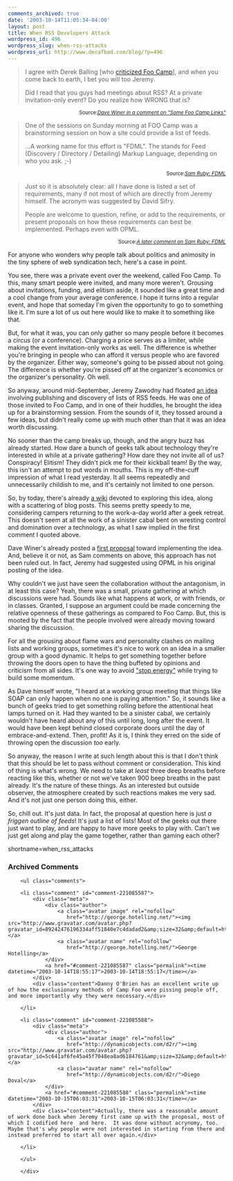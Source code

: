 ```yaml
---
comments_archived: true
date: '2003-10-14T11:05:34-04:00'
layout: post
title: When RSS Developers Attack
wordpress_id: 496
wordpress_slug: when-rss-attacks
wordpress_url: http://www.decafbad.com/blog/?p=496
---
```

<blockquote cite="http://jeremy.zawodny.com/blog/archives/001007.html">
<p>I agree with Derek Balling [who <a href="http://www.megacity.org/blog/archives/001122.php">criticized Foo Camp</a>], and when you come back to earth, I bet you will too Jeremy.</p>
<p>Did I read that you guys had meetings about RSS? At a private invitation-only event? Do you realize how WRONG that is?</p>
</blockquote>
<div class="credit" align="right"><small>Source:<cite><a href="http://jeremy.zawodny.com/blog/archives/001007.html">Dave Winer in a comment on "Some Foo Camp Links"</a></cite></small></div>

<blockquote cite="http://www.intertwingly.net/blog/1611.html">
<p>One of the sessions on Sunday morning at FOO Camp was a brainstorming session on how a site could provide a list of feeds.</p>
<p>...A working name for this effort is "FDML".  The stands for Feed (Discovery / Directory / Detailing) Markup Language, depending on who you ask. ;-)</p>
</blockquote>
<div class="credit" align="right"><small>Source:<cite><a href="http://www.intertwingly.net/blog/1611.html">Sam Ruby: FDML</a></cite></small></div>

<blockquote cite="http://www.intertwingly.net/blog/1611.html#c1066129228">
<p>Just so it is absolutely clear: all I have done is listed a set of requirements, many if not most of which are directly from Jeremy himself.  The acronym was suggested by David Sifry.</p>
<p>People are welcome to question, refine, or add to the requirements, or present proposals on how these requirements can best be implemented.  Perhaps even with OPML.</p>
</blockquote>
<div class="credit" align="right"><small>Source:<cite><a href="http://www.intertwingly.net/blog/1611.html#c1066129228">A later comment on Sam Ruby: FDML</a></cite></small></div>

<p>
For anyone who wonders why people talk about politics and animosity in
the tiny sphere of web syndication tech, here's a case in point.
</p>

<p>
You see, there was a private event over the weekend, called Foo Camp.
To this, many smart people were invited, and many more weren't.
Grousing about invitations, funding, and elitism aside, it sounded
like a great time and a cool change from your average conference.  I
hope it turns into a regular event, and hope that someday I'm given
the opportunity to go to something like it.  I'm sure a lot of us
out here would like to make it to something like that.
</p>

<p>
But, for what it was, you can only gather so many people before it
becomes a circus (or a conference).  Charging a price serves as a
limiter, while making the event invitation-only works as well.  The
difference is whether you're bringing in people who can afford it
versus people who are favored by the organizer.  Either way, someone's
going to be pissed about not going.  The difference is whether you're
pissed off at the organizer's economics or the organizer's
personality.  Oh well.
</p>

<p>
So anyway, around mid-September, Jeremy Zawodny had floated
<a href="http://jeremy.zawodny.com/blog/archives/000967.html">an idea</a>
involving publishing and discovery of lists of RSS feeds.
He was one of those invited to Foo Camp, and in one of their
huddles, he brought the idea up for a brainstorming session.
From the sounds of it, they tossed around a few ideas, but
didn't really come up with much other than that it was an idea
worth discussing.
</p>

<p>
No sooner than the camp breaks up, though, and the angry buzz
has already started.  How dare a bunch of geeks talk about
technology they're interested in while at a private gathering?
How dare they not invite all of us?  Conspiracy!  Elitism!
They didn't pick me for their kickball team!  By the way,
this isn't an attempt to put words in mouths.  This is my
off-the-cuff impression of what I read yesterday.  It all
seems repeatedly and unnecessarily childish to me, and it's
certainly not limited to one person.
</p>

<p>
So, by today, there's already
<a href="http://www.intertwingly.net/wiki/fdml/FrontPage">a wiki</a>
devoted to exploring this idea, along with a scattering of blog
posts. This seems pretty speedy to me,
considering campers returning to the work-a-day world after
a geek retreat.  This doesn't seem at all the work of a sinister
cabal bent on wresting control and domination over a technology,
as what I saw implied in the first comment I quoted above.
</p>

<p>
Dave Winer's already posted a
<a href="http://blogs.law.harvard.edu/tech/myPublicFeedsOpml">first proposal</a>
toward implementing the idea.  And, believe it or not, as Sam comments
on above, this approach has not been ruled out.  In fact,
Jeremy had suggested using OPML in his original posting of the idea.
</p>

<p>
Why couldn't we just have seen the collaboration without the
antagonism, in at least this case?  Yeah, there was a small, private
gathering at which discussions were had.  Sounds like what happens at
work, or with friends, or in classes.  Granted, I suppose an argument
could be made concerning the relative openness of these gatherings as
compared to Foo Camp.  But, this is mooted by the fact that the
people involved were already moving toward sharing the discussion.
</p>

<p>
For all the grousing about flame wars and personality clashes on
mailing lists and working groups, sometimes it's nice to work on an
idea in a smaller group with a good dynamic.  It helps to get
something together before throwing the doors open to have the thing
buffeted by opinions and criticism from all sides.  It's one way to
avoid <a href="http://www.userland.com/whatIsStopEnergy">"stop
energy"</a> while trying to build some momentum.
</p>

<p>
As Dave himself wrote, "I heard at a working group meeting that things
like SOAP can only happen when no one is paying attention."  So, it
sounds like a bunch of geeks tried to get something rolling before the
attentional heat lamps turned on it.  Had they wanted to be a sinister
cabal, we certainly wouldn't have heard about any of this until long,
long after the event.  It would have been kept behind closed corporate
doors until the day of embrace-and-extend.  Then, profit!  As it is, I
think they erred on the side of throwing open the discussion
<i>too</i> early.
</p>

<p>
So anyway, the reason I write at such length about this is that I
don't think that this should be let to pass without comment or
consideration.  This kind of thing is what's wrong.  We need to take
at <i>least</i> three deep breaths before reacting like this, whether
or not we've taken 900 beep breaths in the past already.  It's the
nature of these things.  As an interested but outside observer, the
atmosphere created by such reactions makes me very sad.  And it's not
just one person doing this, either.
</p>

<p>
So, chill out.  It's just data.  In fact, the proposal at question
here is just <i>a friggen outline of feeds</i>!  It's just a list of
lists!  Most of the geeks out there just want to play, and are happy
to have more geeks to play with.  Can't we just get along and play the
game together, rather than gaming each other?
</p>
<!--more-->
shortname=when_rss_attacks

<div id="comments" class="comments archived-comments">
            <h3>Archived Comments</h3>
            
        <ul class="comments">
            
        <li class="comment" id="comment-221085587">
            <div class="meta">
                <div class="author">
                    <a class="avatar image" rel="nofollow" 
                       href="http://george.hotelling.net/"><img src="http://www.gravatar.com/avatar.php?gravatar_id=89242476196334aff51840e7c4dadad2&amp;size=32&amp;default=http://mediacdn.disqus.com/1320279820/images/noavatar32.png"/></a>
                    <a class="avatar name" rel="nofollow" 
                       href="http://george.hotelling.net/">George Hotelling</a>
                </div>
                <a href="#comment-221085587" class="permalink"><time datetime="2003-10-14T18:55:17">2003-10-14T18:55:17</time></a>
            </div>
            <div class="content">Danny O'Brien has an excellent write up of how the exclusionary methods of Camp Foo were pissing people off, and more importantly why they were necessary.</div>
            
        </li>
    
        <li class="comment" id="comment-221085588">
            <div class="meta">
                <div class="author">
                    <a class="avatar image" rel="nofollow" 
                       href="http://dynamicobjects.com/d2r/"><img src="http://www.gravatar.com/avatar.php?gravatar_id=5c641af6fe45a45f7048ea8ad6184761&amp;size=32&amp;default=http://mediacdn.disqus.com/1320279820/images/noavatar32.png"/></a>
                    <a class="avatar name" rel="nofollow" 
                       href="http://dynamicobjects.com/d2r/">Diego Doval</a>
                </div>
                <a href="#comment-221085588" class="permalink"><time datetime="2003-10-15T06:03:31">2003-10-15T06:03:31</time></a>
            </div>
            <div class="content">Actually, there was a reasonable amount of work done back when Jeremy first came up with the proposal, most of which I codified here  and here.  It was done without acrynomy, too. Maybe that's why people were not interested in starting from there and instead preferred to start all over again.</div>
            
        </li>
    
        </ul>
    
        </div>
    